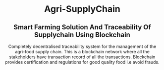 <h1 align='center'>Agri-SupplyChain</h1>
<h2 align='center'>Smart Farming Solution And Traceability Of Supplychain Using Blockchain</h2>
<p align='center'>Completely decentralised traceability system for the management of the agri-food supply chain. This is a blockchain network where all the stakeholders have transaction record of all the transactions. Blockchain provides certification and regulations for good quality food i.e avoid frauds.</p>
